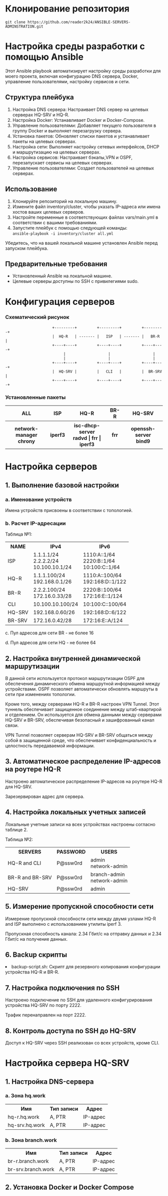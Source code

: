 <h1>Клонирование репозитория</h1>
<pre><code>git clone https://github.com/reader2k24/ANSIBLE-SERVERS-ADMINSTRATION.git</code></pre>

<h1>Настройка среды разработки с помощью Ansible</h1>
<p>Этот Ansible playbook автоматизирует настройку среды разработки для моего проекта, включая конфигурацию DNS сервера, Docker, управление пользователями, настройку сервисов и сети.</p>

<h2>Структура плейбука</h2>
<ol>
  <li>Настройка DNS сервера: Настраивает DNS сервер на целевых серверах HQ-SRV и HQ-R.</li>
  <li>Настройка Docker: Устанавливает Docker и Docker-Compose.</li>
  <li>Управление пользователями: Добавляет текущего пользователя в группу Docker и выполняет перезагрузку сервера.</li>
  <li>Установка пакетов: Обновляет списки пакетов и устанавливает пакеты на целевых серверах.</li>
  <li>Настройка сети: Выполняет настройку сетевых интерфейсов, DHCP и маршрутизацию на целевых серверах.</li>
  <li>Настройка сервисов: Настраивает бэкапы,VPN и OSPF, перезапускает сервисы на целевых серверах.</li>
  <li>Управление пользователями: Создает пользователей на целевых серверах.</li>
</ol>

<h2>Использование</h2>
<ol>
  <li>Клонируйте репозиторий на локальную машину.</li>
  <li>Измените файл inventory/cluster, чтобы указать IP-адреса или имена хостов ваших целевых серверов.</li>
  <li>Настройте переменные в соответствующих файлах vars/main.yml в соответствии с вашими требованиями.</li>
  <li>Запустите плейбук с помощью следующей команды:<br><code>ansible-playbook -i inventory/cluster all.yml</code></li>
</ol>
<p>Убедитесь, что на вашей локальной машине установлен Ansible перед запуском плейбука.</p>

<h2>Предварительные требования</h2>
<ul>
  <li>Установленный Ansible на локальной машине.</li>
  <li>Целевые серверы доступны по SSH с привилегиями sudo.</li>
</ul>
<body>
  <h1>Конфигурация серверов</h1>
  <h3>Схематический рисунок</h3>
  
                         +---------+         +---------+         +---------+
                         |  HQ-R   | ------- |   ISP   | ------- |   BR-R  |
                         +----+----+         +----+----+         +----+----+
                              |                   |                   |
                              |                   |                   |
                         +----+----+         +----+----+         +----+----+
                         |  HQ-SRV |         |   CLI   |         |  BR-SRV |
                         +----+----+         +----+----+         +----+----+

  <h3>Установленные пакеты</h3>
  <table>
    <tr><th>ALL</th><th>ISP</th><th>HQ-R</th><th>BR-R</th><th>HQ-SRV</th></tr>
    <tr><th>network-manager<br>chrony</th><th>iperf3</th><th>isc-dhcp-server<br>radvd | frr | iperf3 </th><th>frr</th><th>openssh-server<br>bind9</th></tr>
  </table>
  
</body>
<body>
  <h1>Настройка серверов</h1>

  <h2>1. Выполнение базовой настройки</h2>
  <h3>a. Именование устройств</h3>
  <p>Имена устройств присвоены в соответствии с топологией.</p>
  <h3>b. Расчет IP-адресации</h3>
  <p>Таблица №1:</p>
  <table>
    <tr><th>NAME</th><th>IPv4</th><th>IPv6</th></tr>
    <tr><td>ISP</td><td>1.1.1.1/24<br>2.2.2.2/24<br>10.100.10.1/24</td><td>1110:A::1/64<br>2220:B::1/64<br>10:100:C::1/64</td></tr>
    <tr><td>HQ-R</td><td>1.1.1.100/24<br>192.168.0.1/26</td><td>1110:A::100/64<br>192:168:D::1/122</td></tr>
    <tr><td>BR-R</td><td>2.2.2.100/24<br>172.16.0.33/28</td><td>2220:B::100/64<br>172:16:E::1/124</td></tr>
    <tr><td>CLI</td><td>10.100.10.100/24</td><td>10:100:C::100/64</td></tr>
    <tr><td>HQ-SRV</td><td>192.168.0.60/26</td><td>192:168:D::6/122</td></tr>
    <tr><td>BR-SRV</td><td>172.16.0.42/28</td><td>172:16:E::A/124</td></tr>
  </table>
  <p>c. Пул адресов для сети BR - не более 16</p>
  <p>d. Пул адресов для сети HQ - не более 64</p>

  <h2>2. Настройка внутренней динамической маршрутизации</h2>
  <p>В данной сети используется протокол маршрутизации OSPF для обеспечения динамического обмена маршрутной информацией между устройствами. OSPF позволяет автоматически     обновлять маршруты в сети при изменениях топологии.</p>
  <p>Кроме того, между серверами HQ-R и BR-R настроен VPN Tunnel. Этот туннель обеспечивает защищенное соединение между штаб-квартирой и отделением. Он используется для     обмена данными между серверами HQ-SRV и BR-SRV, обеспечивая безопасный и зашифрованный канал связи.</p>
  <p>VPN Tunnel позволяет серверам HQ-SRV и BR-SRV общаться между собой в защищенной среде, что обеспечивает конфиденциальность и целостность передаваемой информации.</p>

  <h2>3. Автоматическое распределение IP-адресов на роутере HQ-R</h2>
  <p>Настроено автоматическое распределение IP-адресов на роутере HQ-R для HQ-SRV.</p>
  <p>Зарезервирован адрес для сервера.</p>

  <h2>4. Настройка локальных учетных записей</h2>
  <p>Локальные учетные записи на всех устройствах настроены согласно таблице 2.</p>
  <p>Таблица №2:</p>
  <table>
    <tr><th>SERVERS</th><th>PASSWORD</th><th>USERS</th></tr>
    <tr><td>HQ-R and CLI</td><td>P@ssw0rd</td><td>admin<br>network-admin</td></tr>
    <tr><td>BR-R and BR-SRV</td><td>P@ssw0rd</td><td>branch-admin<br>network-admin</td></tr>
    <tr><td>HQ-SRV</td><td>P@ssw0rd</td><td>admin</td></tr>
  </table>

  <h2>5. Измерение пропускной способности сети</h2>
  <p>Измерение пропускной способности сети между двумя узлами HQ-R and ISP выполнено с использованием утилиты iperf 3.</p>
  <p>Пропускная способность канала: 2.34 Гбит/с на отправку данных и 2.34 Гбит/с на получение данных.</p>
  <!-- Скриншоты -->

  <h2>6. Backup скрипты</h2>
  <li>backup-script.sh: Скрипт для резервного копирования конфигурации устройства HQ-R и BR-R.</li>

  <h2>7. Настройка подключения по SSH</h2>
  <p>Настроено подключение по SSH для удаленного конфигурирования устройства HQ-SRV по порту 2222.</p>
  <p>Трафик перенаправлен на порт 2222.</p>

  <h2>8. Контроль доступа по SSH до HQ-SRV</h2>
  <p>Доступ к HQ-SRV через SSH реализован со всех устройств, кроме CLI.</p>
  
</body>
<body>
  <h1>Настройка сервера HQ-SRV</h1>

  <h2>1. Настройка DNS-сервера</h2>
  <h3>a. Зона hq.work</h3>
  <table>
    <tr>
      <th>Имя</th>
      <th>Тип записи</th>
      <th>Адрес</th>
    </tr>
    <tr>
      <td>hq-r.hq.work</td>
      <td>A, PTR</td>
      <td>IP-адрес</td>
    </tr>
    <tr>
      <td>hq-srv.hq.work</td>
      <td>A, PTR</td>
      <td>IP-адрес</td>
    </tr>
  </table>
  <h3>b. Зона branch.work</h3>
  <table>
    <tr>
      <th>Имя</th>
      <th>Тип записи</th>
      <th>Адрес</th>
    </tr>
    <tr>
      <td>br-r.branch.work</td>
      <td>A, PTR</td>
      <td>IP-адрес</td>
    </tr>
    <tr>
      <td>br-srv.branch.work</td>
      <td>A, PTR</td>
      <td>IP-адрес</td>
    </tr>
  </table>
  <h2>2. Установка Docker и Docker Compose</h2>
</body>

